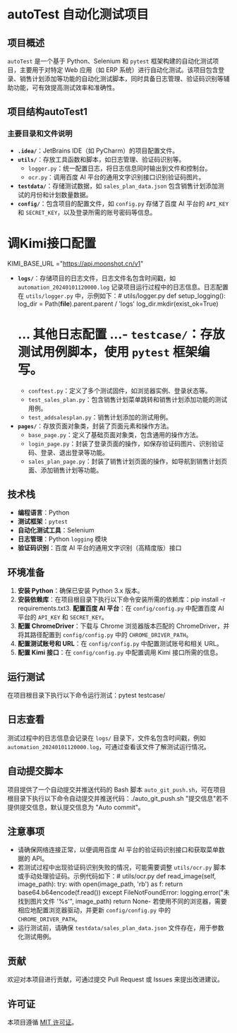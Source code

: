 # autoTest 自动化测试项目

## 项目概述
`autoTest` 是一个基于 Python、Selenium 和 `pytest` 框架构建的自动化测试项目，主要用于对特定 Web 应用（如 ERP 系统）进行自动化测试。该项目包含登录、销售计划添加等功能的自动化测试脚本，同时具备日志管理、验证码识别等辅助功能，可有效提高测试效率和准确性。

## 项目结构autoTest1

### 主要目录和文件说明
- **`.idea/`**：JetBrains IDE（如 PyCharm）的项目配置文件。
- **`utils/`**：存放工具函数和脚本，如日志管理、验证码识别等。
    - `logger.py`：统一配置日志，将日志信息同时输出到文件和控制台。
    - `ocr.py`：调用百度 AI 平台的通用文字识别接口识别验证码图片。
- **`testdata/`**：存储测试数据，如 `sales_plan_data.json` 包含销售计划添加测试的月份和计划数量数据。
- **`config/`**：包含项目的配置文件，如 `config.py` 存储了百度 AI 平台的 `API_KEY` 和 `SECRET_KEY`，以及登录所需的账号密码等信息。

# 调Kimi接口配置
KIMI_BASE_URL ="https://api.moonshot.cn/v1"
- **`logs/`**：存储项目的日志文件，日志文件名包含时间戳，如 `automation_20240101120000.log` 记录项目运行过程中的日志信息。日志配置在 `utils/logger.py` 中，示例如下：# utils/logger.py
def setup_logging():
    log_dir = Path(__file__).parent.parent / 'logs'
    log_dir.mkdir(exist_ok=True)
    # ... 其他日志配置 ...- **`testcase/`**：存放测试用例脚本，使用 `pytest` 框架编写。
    - `conftest.py`：定义了多个测试固件，如浏览器实例、登录状态等。
    - `test_sales_plan.py`：包含销售计划菜单跳转和销售计划添加功能的测试用例。
    - `test_addsalesplan.py`：销售计划添加的测试用例。
- **`pages/`**：存放页面对象类，封装了页面元素和操作方法。
    - `base_page.py`：定义了基础页面对象类，包含通用的操作方法。
    - `login_page.py`：封装了登录页面的操作，如保存验证码图片、识别验证码、登录、退出登录等功能。
    - `sales_plan_page.py`：封装了销售计划页面的操作，如导航到销售计划页面、添加销售计划等功能。

## 技术栈
- **编程语言**：Python
- **测试框架**：`pytest`
- **自动化测试工具**：Selenium
- **日志管理**：Python `logging` 模块
- **验证码识别**：百度 AI 平台的通用文字识别（高精度版）接口

## 环境准备
1. **安装 Python**：确保已安装 Python 3.x 版本。
2. **安装依赖库**：在项目根目录下执行以下命令安装所需的依赖库：pip install -r requirements.txt3. **配置百度 AI 平台**：在 `config/config.py` 中配置百度 AI 平台的 `API_KEY` 和 `SECRET_KEY`。
4. **配置 ChromeDriver**：下载与 Chrome 浏览器版本匹配的 ChromeDriver，并将其路径配置到 `config/config.py` 中的 `CHROME_DRIVER_PATH`。
5. **配置测试账号和 URL**：在 `config/config.py` 中配置测试账号和相关 URL。
6. **配置 Kimi 接口**：在 `config/config.py` 中配置调用 Kimi 接口所需的信息。

## 运行测试
在项目根目录下执行以下命令运行测试：pytest testcase/
## 日志查看
测试过程中的日志信息会记录在 `logs/` 目录下，文件名包含时间戳，例如 `automation_20240101120000.log`，可通过查看该文件了解测试运行情况。

## 自动提交脚本
项目提供了一个自动提交并推送代码的 Bash 脚本 `auto_git_push.sh`，可在项目根目录下执行以下命令自动提交并推送代码：./auto_git_push.sh "提交信息"若不提供提交信息，默认提交信息为 "Auto commit"。

## 注意事项
- 请确保网络连接正常，以便调用百度 AI 平台的验证码识别接口和获取菜单数据的 API。
- 若测试过程中出现验证码识别失败的情况，可能需要调整 `utils/ocr.py` 脚本或手动处理验证码。示例代码如下：# utils/ocr.py
def read_image(self, image_path):
    try:
        with open(image_path, 'rb') as f:
            return base64.b64encode(f.read())
    except FileNotFoundError:
        logging.error("未找到图片文件 '%s'", image_path)
        return None- 若使用不同的浏览器，需要相应地配置浏览器驱动，并更新 `config/config.py` 中的 `CHROME_DRIVER_PATH`。
- 运行测试前，请确保 `testdata/sales_plan_data.json` 文件存在，用于参数化测试用例。

## 贡献
欢迎对本项目进行贡献，可通过提交 Pull Request 或 Issues 来提出改进建议。

## 许可证
本项目遵循 [MIT 许可证](https://opensource.org/licenses/MIT)。    